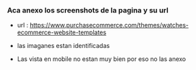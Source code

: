 ### Aca anexo los screenshots de la pagina y su url

- url : https://www.purchasecommerce.com/themes/watches-ecommerce-website-templates

- las imaganes estan identificadas

- Las vista en mobile no estan muy bien por eso no las anexo


